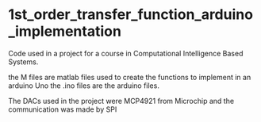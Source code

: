 # 1st_order_transfer_function_arduino_implementation

Code used in a project for a course in Computational Intelligence Based Systems.

the M files are matlab files used to create the functions to implement in an arduino Uno
the .ino files are the arduino files.

The DACs used in the project were MCP4921 from Microchip and the communication was made by SPI
